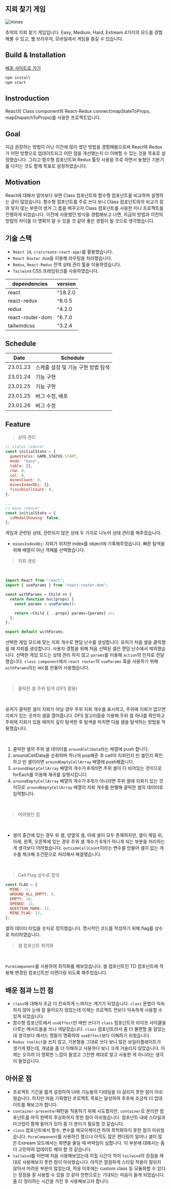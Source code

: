 ## 지뢰 찾기 게임

![mines](./public/readme-01.png)

추억의 지뢰 찾기 게임입니다. Easy, Medium, Hard, Extream 4가지의 모드를 경험해볼 수 있고, 웹 브라우저, 모바일에서 게임을 즐길 수 있습니다.

## Build & Installation

[배포 사이트로 가기](https://minesweeper-by-alex.netlify.app/)

```js
npm install
npm start
```

## Instroduction

React의 Class component와 React-Redux connect(mapStateToProps, mapDispatchToProps)를 사용한 프로젝트입니다.

## Goal

지금 권장하는 방법이 아닌 이전에 많이 썼던 방법을 경험해봄으로써 React와 Redux가 어떤 방향으로 업데이트되고 어떤 점을 개선했는지 더 이해할 수 있는 것을 목표로 설정했습니다. 그리고 함수형 컴포넌트와 Redux 툴킷 사용을 주로 하면서 놓쳤던 기본기를 다지는 것도 함께 목표로 설정하였습니다.

## Motivation

React에 대해서 알아보다 보면 Class 컴포넌트와 함수형 컴포넌트를 비교하며 설명하는 글이 많았습니다. 함수형 컴포넌트를 주로 쓰다 보니 Class 컴포넌트와의 비교가 잘 와 닿지 않는 부분이 생겨 그 틈을 메꾸고자 Class 컴포넌트를 사용한 미니 프로젝트를 진행하게 되었습니다. 이전에 사용했던 방식을 경험해보고 나면, 지금의 방법과 이전의 방법의 차이를 더 명확히 알 수 있을 것 같아 좋은 경험이 될 것으로 생각했습니다.

## 기술 스택

- `React 18`, `cra(create-react-app)`를 활용했습니다.
- `React Router Dom`을 이용해 라우팅을 처리했습니다.
- `Redux`, `React-Redux` 전역 상태 관리 툴을 이용하였습니다.
- `Tailwind` CSS 프레임워크를 사용하였습니다.

| dependencies     | version |
| ---------------- | ------- |
| react            | ^18.2.0 |
| react-redux      | ^8.0.5  |
| redux            | ^4.2.0  |
| react-router-dom | ^6.7.0  |
| tailwindcss      | ^3.2.4  |

## Schedule

| Date     | Schedule                           |
| -------- | ---------------------------------- |
| 23.01.23 | 스케줄 설정 및 기능 구현 방법 탐색 |
| 23.01.24 | 기능 구현                          |
| 23.01.25 | 기능 구현                          |
| 23.01.25 | 버그 수정, 배포                    |
| 23.01.26 | 버그 수정                          |

## Feature

> 상태 관리

```js
// status reducer
const initialState = {
  gameStatus: GAME_STATUS.START,
  mode: "easy",
  table: [],
  row: 0,
  col: 0,
  minesCount: 0,
  minesIndexObj: {},
  finishCellCount: 0,
};

...
// base reducer
const initialState = {
  isModalShowing: false,
};
```

게임과 관련된 상태, 관련되지 않은 상태 두 가지로 나누어 상태 관리를 해주었습니다.

- `minesIndexObj`: 지뢰가 위치한 index를 object에 기록해주었습니다. 빠른 탐색을 위해 배열이 아닌 객체를 선택했습니다.

> 지뢰 생성

<br />

```js
import React from "react";
import { useParams } from "react-router-dom";

const withParams = Child => {
  return function hoc(props) {
    const params = useParams();

    return <Child {...props} params={params} />;
  };
};

export default withParams;
```

선택한 게임 모드에 맞는 지뢰 개수로 랜덤 난수를 생성합니다. 유저가 처음 셀을 클릭했을 때 지뢰를 생성합니다. 사용자 경험을 위해 처음 선택된 셀은 랜덤 난수에서 제외했습니다. 선택한 게임 모드는 상태 관리 하지 않고 `params`를 이용해 `action`의 인자로 전달했습니다. `class component`에서 `react router`의 `useParams` 훅을 사용하기 위해 `withParams`라는 `HOC`를 만들어 사용했습니다.

<br />

> 클릭한 셀 주위 탐색 (DFS 활용)

<br />

유저가 클릭한 셀이 지뢰가 아닐 경우 주위 지뢰 개수를 표시하고, 주위에 지뢰가 없으면 지뢰가 있는 곳까지 셀을 열어줍니다. DFS 알고리즘을 이용해 주위 셀 하나를 확인하고 주위에 지뢰가 있을 때까지 깊이 탐색한 후 탐색을 마치면 다음 셀을 탐색하는 방법을 적용했습니다.

<br />

1. 클릭한 셀의 주위 셀 데이터를 `aroundCellData`라는 배열에 push 합니다.
2. aroundCellData을 순회하며 하나씩 pop해준 후 cell이 지뢰인지 빈 셀인지 확인하고 빈 셀이라면 `aroundEmptyCellArray` 배열에 push해줍니다.
3. `aroundEmptyCellArray` 배열의 개수가 8개라면 주위 셀이 다 비어있는 것이므로 forEach를 이용해 재귀를 실행시킵니다.
4. `aroundEmptyCellArray` 배열의 개수가 8개가 아니라면 주위 셀에 지뢰가 있는 것이므로 `aroundEmptyCellArray` 배열의 지뢰 개수를 판별해 클릭한 셀의 데이터로 입력합니다.

<br />

> 어려웠던 점

<br />

- 셀이 중간에 있는 경우 위 셀, 양옆의 셀, 아래 셀이 모두 존재하지만, 셀이 제일 위, 아래, 왼쪽, 오른쪽에 있는 경우 주위 셀 개수가 8개가 아니게 되는 부분을 처리하는 게 생각보다 어려웠습니다. `outsideCellCount`이라는 변수를 만들어 셀이 없는 개수를 체크해 조건문으로 처리해서 해결했습니다.

<br />

> Cell Flag 상수로 정의

```js
const FLAG = {
  MINE: -1,
  AROUND_ALL_EMPTY: 9,
  EMPTY: 10,
  OPENED: 11,
  QUESTION_MARK: 12,
  MINE_FLAG: 13,
};
```

셀의 데이터 타입을 숫자로 정의했습니다. 명시적인 코드를 작성하기 위해 flag를 상수로 처리하였습니다.

> 셀 컴포넌트 최적화

<br />

`PureComponent`를 사용하여 최적화를 해보았습니다. 셀 컴포넌트인 TD 컴포넌트에 적용해 변경된 컴포넌트만 리렌더링 되도록 해주었습니다.

## 배운 점과 느낀 점

- `class`에 대해서 조금 더 친숙하게 느껴지는 계기가 되었습니다. `class` 문법이 익숙하지 않아 눈에 잘 들어오지 않았는데 이제는 프로젝트 전보다 익숙하게 사용할 수 있게 되었습니다.
- 함수형 컴포넌트에서 `useEffect`만 매번 쓰다가 `class` 컴포넌트의 라이프 사이클을 다루는 메서드들을 쓰니 색달랐습니다. `class` 컴포넌트라서 좀 더 불편할 줄 알았는데 생각보다 메서드 명들이 명확하여 `useEffect`보다 이해하기 쉬웠습니다.
- `Redux toolkit`을 쓰지 않고, 기본형을 그대로 쓰다 보니 많은 보일러플레이트가 생기게 됐는데, 개념을 좀 더 이해하고 사용하다 보니 크게 거슬리지 않았습니다. 이제는 오히려 더 명확한 느낌이 들었고 그전엔 제대로 알고 사용한 게 아니라는 생각이 들었습니다.

## 아쉬운 점

- 프로젝트 기간을 짧게 설정하여 UI와 기능들의 디테일을 더 살리지 못한 점이 아쉬웠습니다. 하지만 처음 기획했던 프로젝트 목표는 달성하여 추후에 조금씩 더 업데이트를 해보고자 합니다.
- `container-presenter`패턴을 적용하기 위해 시도했지만, `container`로 분리한 컴포넌트를 아직 완벽히 추상화하지 못한 점이 아쉬웠습니다. 컴포넌트 내에 스타일과 마크업이 함께 들어가 있어 좀 더 분리가 필요할 것 같습니다.
- `class` 컴포넌트에서 함수, 변수를 메모이제이션 하여 최적화하지 못한 점이 아쉬웠습니다. `PureComponent`를 사용하긴 했으나 아직도 많은 렌더링이 일어나 셀이 많은 Extream 모드에서는 화면을 줄일 때 버벅임이 심합니다. 이 부분에 대해서는 좀 더 고민하여 업데이트 해야 할 것 같습니다.
- `tailwind`를 이번에 처음 사용해보았는데 익힐 시간이 적어 `tailwind`의 장점을 제대로 사용해보지 못한 점이 아쉬웠습니다. 아직은 깔끔하게 스타일 적용이 잘되지 않아서 어려운 부분이 많았는데, 적응 이후에는 custom class 등 모듈화할 수 있다는 장점을 잘 사용할 수 있을 것 같아 한편으로는 기대되는 마음이 들게 되었습니다. 좀 더 정리하는 시간을 가진 후 사용해보고자 합니다.
